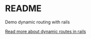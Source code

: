 # README

Demo dynamic routing with rails

[Read more about dynamic routes in rails](https://chapters.firstdraft.com/chapters/897)
